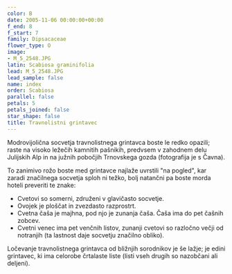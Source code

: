 ```yaml
---
color: B
date: 2005-11-06 00:00:00+00:00
f_end: 8
f_start: 7
family: Dipsacaceae
flower_type: O
image:
- M_5_2548.JPG
latin: Scabiosa graminifolia
lead: M_5_2548.JPG
lead_sample: false
name: index
order: Scabiosa
parallel: false
petals: 5
petals_joined: false
star_shape: false
title: Travnolistni grintavec
---
```

Modrovijolična socvetja travnolistnega grintavca boste le redko opazili; raste na visoko ležečih kamnitih pašnikih, predvsem v zahodnem delu Julijskih Alp in na južnih pobočjih Trnovskega gozda (fotografija je s Čavna).

To zanimivo rožo boste med grintavce najlaže uvrstili \"na pogled\", kar zaradi značilnega socvetja sploh ni težko, bolj natančni pa boste morda hoteli preveriti te znake:

-   Cvetovi so somerni, združeni v glavičasto socvetje.
-   Ovojek je ploščat in zvezdasto razprostrt.
-   Cvetna čaša je majhna, pod njo je zunanja čaša. Čaša ima do pet čašnih zobcev.
-   Cvetni venec ima pet venčnih listov, zunanji cvetovi so razločno večji od notranjih (ta lastnost daje socvetju značilno obliko).

Ločevanje travnolistnega grintavca od bližnjih sorodnikov je še lažje; je edini grintavec, ki ima celorobe črtalaste liste (listi vseh drugih so nazobčani ali deljeni).
